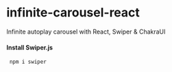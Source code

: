 # infinite-carousel-react
Infinite autoplay carousel with React, Swiper & ChakraUI

#### Install Swiper.js
`  npm i swiper
`
